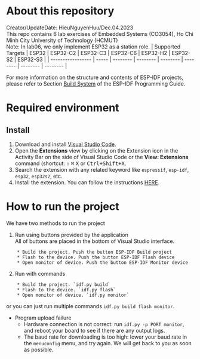 # About this repository
Creator/UpdateDate: HieuNguyenHuu/Dec.04.2023 <br>
This repo contains  6 lab exercises of Embedded Systems (CO3054), Ho Chi Minh City University of Technology (HCMUT)<br>
Note: In lab06, we only implement ESP32 as a station role.
| Supported Targets | ESP32 | ESP32-C2 | ESP32-C3 | ESP32-C6 | ESP32-H2 | ESP32-S2 | ESP32-S3 |
| ----------------- | ----- | -------- | -------- | -------- | -------- | -------- | -------- |


For more information on the structure and contents of ESP-IDF projects, please refer to Section [Build System](https://docs.espressif.com/projects/esp-idf/en/latest/esp32/api-guides/build-system.html) of the ESP-IDF Programming Guide.
# Required environment
## Install
1. Download and install [Visual Studio Code](https://code.visualstudio.com/).
2. Open the **Extensions** view by clicking on the Extension icon in the Activity Bar on the side of Visual Studio Code or the **View: Extensions** command (shortcut: <kbd>⇧</kbd> <kbd>⌘</kbd> <kbd>X</kbd> or <kbd>Ctrl+Shift+X</kbd>.
3. Search the extension with any related keyword like `espressif`, `esp-idf`, `esp32`, `esp32s2`, etc.
4. Install the extension. You can follow the instructions [HERE](https://github.com/espressif/vscode-esp-idf-extension/blob/master/docs/tutorial/install.md).
# How to run the project
We have two methods to run the project
1. Run using buttons provided by the application<br>
All of buttons are placed in the bottom of Visual Studio interface.
```
    * Build the project. Push the button ESP-IDF Build project
    * Flash to the device. Push the button ESP-IDF Flash device
    * Open monitor of device. Push the button ESP-IDF Monitor device
```
2. Run with commands
```
    * Build the project. `idf.py build`
    * Flash to the device. `idf.py flash`
    * Open monitor of device. `idf.py monitor`
```
or you can just run multiple commands `idf.py build flash monitor`.

* Program upload failure
    * Hardware connection is not correct: run `idf.py -p PORT monitor`, and reboot your board to see if there are any output logs.
    * The baud rate for downloading is too high: lower your baud rate in the `menuconfig` menu, and try again.
We will get back to you as soon as possible.
